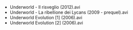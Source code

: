 * Underworld - Il risveglio (2012).avi
* Underworld - La ribellione dei Lycans (2009 - prequel).avi
* Underworld Evolution [1] (2006).avi
* Underworld Evolution [2] (2006).avi
